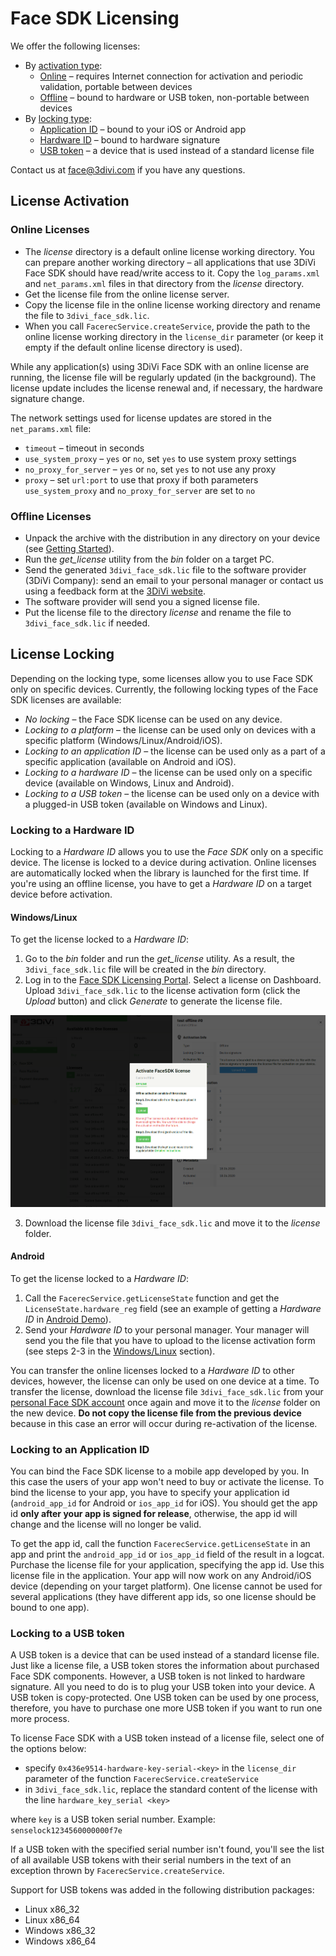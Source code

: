 # Face SDK Licensing

We offer the following licenses:
* By [activation type](#license-activation): 
  * [Online](#online-licenses) – requires Internet connection for activation and periodic validation, portable between devices
  * [Offline](#offline-licenses) – bound to hardware or USB token, non-portable between devices
* By [locking type](#license-locking):
  * [Application ID](#locking-to-an-application-id) – bound to your iOS or Android app
  * [Hardware ID](#locking-to-a-hardware-id) – bound to hardware signature
  * [USB token](#locking-to-a-usb-token) – a device that is used instead of a standard license file

Contact us at face@3divi.com if you have any questions.

## License Activation

### Online Licenses

* The *license* directory is a default online license working directory. You can prepare another working directory – all applications that use 3DiVi Face SDK should have read/write access to it. Copy the `log_params.xml` and `net_params.xml` files in that directory from the *license* directory.
* Get the license file from the online license server.
* Copy the license file in the online license working directory and rename the file to `3divi_face_sdk.lic`.
* When you call `FacerecService.createService`, provide the path to the online license working directory in the `license_dir` parameter (or keep it empty if the default online license directory is used).

While any application(s) using 3DiVi Face SDK with an online license are running, the license file will be regularly updated (in the background). The license update includes the license renewal and, if necessary, the hardware signature change.

The network settings used for license updates are stored in the `net_params.xml` file:

* `timeout` – timeout in seconds
* `use_system_proxy` – `yes` or `no`, set `yes` to use system proxy settings
* `no_proxy_for_server` – `yes` or `no`, set `yes` to not use any proxy
* `proxy` – set `url:port` to use that proxy if both parameters `use_system_proxy` and `no_proxy_for_server` are set to `no`

### Offline Licenses

* Unpack the archive with the distribution in any directory on your device (see [Getting Started](../../README.md#getting-started)).
* Run the *get_license* utility from the *bin* folder on a target PC.
* Send the generated `3divi_face_sdk.lic` file to the software provider (3DiVi Company): send an email to your personal manager or contact us using a feedback form at the [3DiVi website](https://face.3divi.com/contact_us).
* The software provider will send you a signed license file.
* Put the license file to the directory *license* and rename the file to `3divi_face_sdk.lic` if needed.

## License Locking

Depending on the locking type, some licenses allow you to use Face SDK only on specific devices. Currently, the following locking types of the Face SDK licenses are available:

* *No locking* – the Face SDK license can be used on any device. 
* *Locking to a platform* – the license can be used only on devices with a specific platform (Windows/Linux/Android/iOS).
 * *Locking to an application ID* – the license can be used only as a part of a specific application (available on Android and iOS).
 * *Locking to a hardware ID* – the license can be used only on a specific device (available on Windows, Linux and Android).
 * *Locking to a USB token* – the license can be used only on a device with a plugged-in USB token (available on Windows and Linux). 
 
### Locking to a Hardware ID

Locking to a *Hardware ID* allows you to use the *Face SDK* only on a specific device. The license is locked to a device during activation. Online licenses are automatically locked when the library is launched for the first time. If you're using an offline license, you have to get a *Hardware ID* on a target device before activation.

#### Windows/Linux

To get the license locked to a *Hardware ID*:
1. Go to the *bin* folder and run the *get_license* utility. As a result, the `3divi_face_sdk.lic` file will be created in the *bin* directory.
2. Log in to the [Face SDK Licensing Portal](https://cognitive.3divi.com/app/face/). Select a license on Dashboard. Upload `3divi_face_sdk.lic` to the license activation form (click the *Upload* button) and click *Generate* to generate the license file.

<p align="center">
<img width="800" src="/doc/img/license_generate.png"><br>
</p>

3. Download the license file `3divi_face_sdk.lic` and move it to the *license* folder.

#### Android

To get the license locked to a *Hardware ID*:
1. Call the `FacerecService.getLicenseState` function and get the `LicenseState.hardware_reg` field (see an example of getting a *Hardware ID* in [Android Demo](/examples/android/demo/src/main/java/com/vdt/face_recognition/demo/MainActivity.java)).
2. Send your *Hardware ID* to your personal manager. Your manager will send you the file that you have to upload to the license activation form (see steps 2-3 in the [Windows/Linux](#windowslinux) section).

You can transfer the online licenses locked to a *Hardware ID* to other devices, however, the license can only be used on one device at a time. To transfer the license, download the license file `3divi_face_sdk.lic` from your [personal Face SDK account](https://cognitive.3divi.com/) once again and move it to the *license* folder on the new device. **Do not copy the license file from the previous device** because in this case an error will occur during re-activation of the license.

### Locking to an Application ID

You can bind the Face SDK license to a mobile app developed by you. In this case the users of your app won't need to buy or activate the license. To bind the license to your app, you have to specify your application id (`android_app_id` for Android or `ios_app_id` for iOS). You should get the app id **only after your app is signed for release**, otherwise, the app id will change and the license will no longer be valid.

To get the app id, call the function `FacerecService.getLicenseState` in an app and print the `android_app_id` or `ios_app_id` field of the result in a logcat. Purchase the license file for your application, specifying the app id. Use this license file in the application. Your app will now work on any Android/iOS device (depending on your target platform). One license cannot be used for several applications (they have different app ids, so one license should be bound to one app).

### Locking to a USB token

A USB token is a device that can be used instead of a standard license file. Just like a license file, a USB token stores the information about purchased Face SDK components. However, a USB token is not linked to hardware signature. All you need to do is to plug your USB token into your device. A USB token is copy-protected. One USB token can be used by one process, therefore, you have to purchase one more USB token if you want to run one more process.

To license Face SDK with a USB token instead of a license file, select one of the options below:

* specify `0x436e9514-hardware-key-serial-<key>` in the `license_dir` parameter of the function `FacerecService.createService`
* in `3divi_face_sdk.lic`, replace the standard content of the license with the line `hardware_key_serial <key>`

where `key` is a USB token serial number. Example: `senselock1234560000000f7e`

If a USB token with the specified serial number isn't found, you'll see the list of all available USB tokens with their serial numbers in the text of an exception thrown by `FacerecService.createService`.

Support for USB tokens was added in the following distribution packages:

* Linux x86_32
* Linux x86_64
* Windows x86_32
* Windows x86_64
